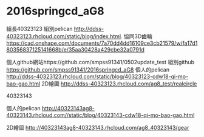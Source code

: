 # 2016springcd_aG8

組長40323123 
組別pelican http://ddss-40323123.rhcloud.com/static/blog/index.html.
協同3D齒輪 https://cad.onshape.com/documents/7a70dd4dd16109ce3cb21579/w/fa17d180356837125141668b/e/35aa30428a429cbe32a0791d

個人github網站https://github.com/smpss91341/0502update_test
組別github https://github.com/smpss91341/2016springcd_aG8
個人的pelican http://ddss-40323123.rhcloud.com/static/blog/40323123-cdw18-qi-mo-bao-gao.html
2D繪圖 http://ddss-40323123.rhcloud.com/ag8_test/realcircle


40323143 

個人的pelican http://40323143ag8-40323143.rhcloud.com//static/blog/40323143-cdw18-qi-mo-bao-gao.html

2D繪圖 http://40323143ag8-40323143.rhcloud.com/ag8_40323143/gear